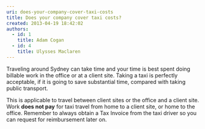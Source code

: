 ```yaml
---
uri: does-your-company-cover-taxi-costs
title: Does your company cover taxi costs?
created: 2013-04-19 18:42:02
authors:
  - id: 1
    title: Adam Cogan
  - id: 4
    title: Ulysses Maclaren
---
```





<span class='intro'> <p>Traveling around Sydney can take time and your time is best spent doing billable work in the office or at a client site. Taking a taxi is perfectly acceptable, if it is going to save substantial time, compared with taking public transport. </p><p>This is applicable to travel between client sites or the office and a client site. Work <strong>does not pay</strong> for taxi travel from home to a client site, or home to the office. Remember to always obtain a Tax Invoice from the taxi driver so you can request for reimbursement later on.</p> </span>




